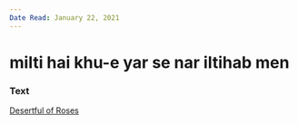 ```yaml
---
Date Read: January 22, 2021
---
```


# milti hai khu-e yar se nar iltihab men

### Text
[Desertful of Roses](http://www.columbia.edu/itc/mealac/pritchett/00ghalib/097/index_097.html)

